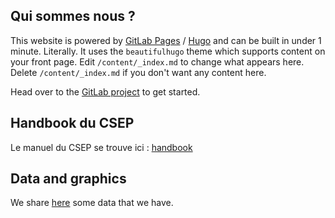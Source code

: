 ## Qui sommes nous ?

This website is powered by [GitLab Pages](https://about.gitlab.com/features/pages/)
/ [Hugo](https://gohugo.io) and can be built in under 1 minute.
Literally. It uses the `beautifulhugo` theme which supports content on your front page.
Edit `/content/_index.md` to change what appears here. Delete `/content/_index.md`
if you don't want any content here.

Head over to the [GitLab project](https://gitlab.com/pages/hugo) to get started.

## Handbook du CSEP

 Le manuel du CSEP se trouve ici : [handbook](login.html)
 
## Data and graphics

We share [here](articles/xcubesat) some data that we have.



